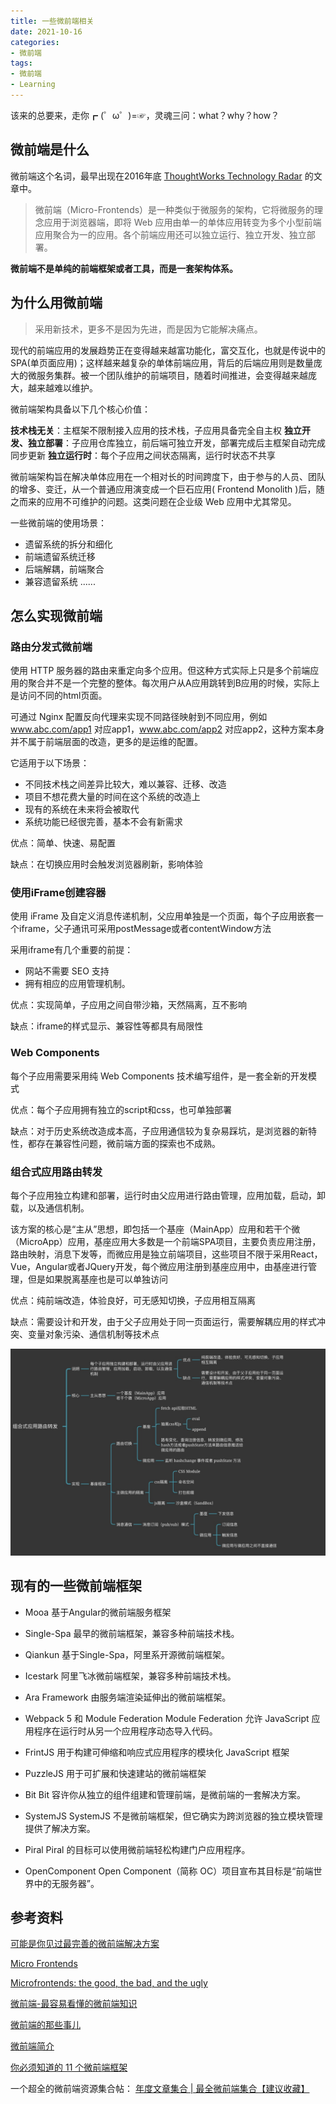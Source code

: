 ```yaml
---
title: 一些微前端相关
date: 2021-10-16
categories:
- 微前端
tags:
- 微前端
- Learning
---
```



该来的总要来，走你┏ (゜ω゜)=☞，灵魂三问：what？why？how？


## 微前端是什么

微前端这个名词，最早出现在2016年底  [ThoughtWorks Technology Radar](https://www.thoughtworks.com/radar/techniques/micro-frontends) 的文章中。

> 微前端（Micro-Frontends）是一种类似于微服务的架构，它将微服务的理念应用于浏览器端，即将 Web 应用由单一的单体应用转变为多个小型前端应用聚合为一的应用。各个前端应用还可以独立运行、独立开发、独立部署。

**微前端不是单纯的前端框架或者工具，而是一套架构体系。**



## 为什么用微前端

> 采用新技术，更多不是因为先进，而是因为它能解决痛点。

现代的前端应用的发展趋势正在变得越来越富功能化，富交互化，也就是传说中的SPA(单页面应用)；这样越来越复杂的单体前端应用，背后的后端应用则是数量庞大的微服务集群。被一个团队维护的前端项目，随着时间推进，会变得越来越庞大，越来越难以维护。

微前端架构具备以下几个核心价值：

**技术栈无关**：主框架不限制接入应用的技术栈，子应用具备完全自主权
**独立开发、独立部署**：子应用仓库独立，前后端可独立开发，部署完成后主框架自动完成同步更新
**独立运行时**：每个子应用之间状态隔离，运行时状态不共享

微前端架构旨在解决单体应用在一个相对长的时间跨度下，由于参与的人员、团队的增多、变迁，从一个普通应用演变成一个巨石应用( Frontend Monolith )后，随之而来的应用不可维护的问题。这类问题在企业级 Web 应用中尤其常见。

一些微前端的使用场景：

- 遗留系统的拆分和细化
- 前端遗留系统迁移
- 后端解耦，前端聚合
- 兼容遗留系统
......



## 怎么实现微前端



### 路由分发式微前端

使用 HTTP 服务器的路由来重定向多个应用。但这种方式实际上只是多个前端应用的聚合并不是一个完整的整体。每次用户从A应用跳转到B应用的时候，实际上是访问不同的html页面。

可通过 Nginx 配置反向代理来实现不同路径映射到不同应用，例如 www.abc.com/app1 对应app1，www.abc.com/app2 对应app2，这种方案本身并不属于前端层面的改造，更多的是运维的配置。

它适用于以下场景：

- 不同技术栈之间差异比较大，难以兼容、迁移、改造
- 项目不想花费大量的时间在这个系统的改造上
- 现有的系统在未来将会被取代
- 系统功能已经很完善，基本不会有新需求

优点：简单、快速、易配置

缺点：在切换应用时会触发浏览器刷新，影响体验



### 使用iFrame创建容器

使用 iFrame 及自定义消息传递机制，父应用单独是一个页面，每个子应用嵌套一个iframe，父子通讯可采用postMessage或者contentWindow方法

采用iframe有几个重要的前提：

- 网站不需要 SEO 支持
- 拥有相应的应用管理机制。

优点：实现简单，子应用之间自带沙箱，天然隔离，互不影响

缺点：iframe的样式显示、兼容性等都具有局限性



### Web Components

每个子应用需要采用纯 Web Components 技术编写组件，是一套全新的开发模式

优点：每个子应用拥有独立的script和css，也可单独部署

缺点：对于历史系统改造成本高，子应用通信较为复杂易踩坑，是浏览器的新特性，都存在兼容性问题，微前端方面的探索也不成熟。



### 组合式应用路由转发

每个子应用独立构建和部署，运行时由父应用进行路由管理，应用加载，启动，卸载，以及通信机制。

该方案的核心是“主从”思想，即包括一个基座（MainApp）应用和若干个微（MicroApp）应用，基座应用大多数是一个前端SPA项目，主要负责应用注册，路由映射，消息下发等，而微应用是独立前端项目，这些项目不限于采用React，Vue，Angular或者JQuery开发，每个微应用注册到基座应用中，由基座进行管理，但是如果脱离基座也是可以单独访问

优点：纯前端改造，体验良好，可无感知切换，子应用相互隔离

缺点：需要设计和开发，由于父子应用处于同一页面运行，需要解耦应用的样式冲突、变量对象污染、通信机制等技术点

![组合式应用路由转发.jpg](/assets/images/2021-10-16/2021-10-16.jpg)



## 现有的一些微前端框架

- Mooa
	基于Angular的微前端服务框架

- Single-Spa
	最早的微前端框架，兼容多种前端技术栈。

- Qiankun
	基于Single-Spa，阿里系开源微前端框架。

- Icestark
	阿里飞冰微前端框架，兼容多种前端技术栈。

- Ara Framework
	由服务端渲染延伸出的微前端框架。
	
- Webpack 5 和 Module Federation
	Module Federation 允许 JavaScript 应用程序在运行时从另一个应用程序动态导入代码。
	
- FrintJS
	用于构建可伸缩和响应式应用程序的模块化 JavaScript 框架

- PuzzleJS
	用于可扩展和快速建站的微前端框架

- Bit
	Bit 容许你从独立的组件组建和管理前端，是微前端的一套解决方案。
	
- SystemJS
	SystemJS 不是微前端框架，但它确实为跨浏览器的独立模块管理提供了解决方案。
	
- Piral
	Piral 的目标可以使用微前端轻松构建门户应用程序。
	
- OpenComponent
	Open Component（简称 OC）项目宣布其目标是“前端世界中的无服务器”。



## 参考资料

[可能是你见过最完善的微前端解决方案](https://developer.aliyun.com/article/715922)

[Micro Frontends](https://micro-frontends.org/)

[Microfrontends: the good, the bad, and the ugly](https://zendev.com/2019/06/17/microfrontends-good-bad-ugly.html?spm=a2c6h.12873639.0.0.264b6374gGt3zC)

[微前端-最容易看懂的微前端知识](https://zhuanlan.zhihu.com/p/141530392)

[微前端的那些事儿](https://github.com/phodal/microfrontends)

[微前端简介](https://www.jianshu.com/p/785c2ca5a886)

[你必须知道的 11 个微前端框架](https://www.infoq.cn/article/22CIyQBs3S0bHeKVNORP)

一个超全的微前端资源集合帖： [年度文章集合 | 最全微前端集合【建议收藏】](https://segmentfault.com/a/1190000021382262)